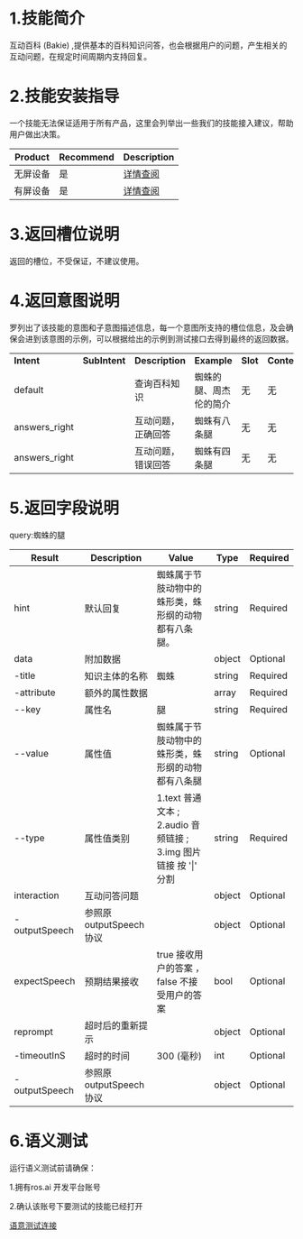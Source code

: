 # 1.技能简介
互动百科 (Bakie) ,提供基本的百科知识问答，也会根据用户的问题，产生相关的互动问题，在规定时间周期内支持回复。

# 2.技能安装指导

一个技能无法保证适用于所有产品，这里会列举出一些我们的技能接入建议，帮助用户做出决策。

| **Product** | **Recommend** | **Description** |
| ------------ | ------------ | ------------ |
| 无屏设备 | 是 |  [详情查阅](/Bot/4-SkillDocument/最佳实践.md) |
| 有屏设备 | 是 |  [详情查阅](/Bot/4-SkillDocument/最佳实践.md) |



# 3.返回槽位说明

返回的槽位，不受保证，不建议使用。



# 4.返回意图说明


罗列出了该技能的意图和子意图描述信息，每一个意图所支持的槽位信息，及会确保会进到该意图的示例，可以根据给出的示例到测试接口去得到最终的返回数据。

<table>

<tr>

<td><b>Intent</b></td>

<td><b>SubIntent</b></td>

<td><b>Description</b></td>

<td><b>Example</b></td>

<td><b>Slot</b></td>
<td><b>Context</b></td>

</tr>

<tr>

<td>default</td>

   <td ></td>

   <td >查询百科知识</td>

   <td>蜘蛛的腿、周杰伦的简介</td>
   
   <td>无</td>
   <td>无</td>

</tr>



<td>answers_right</td>

   <td ></td>

   <td >互动问题，正确回答</td>

   <td>蜘蛛有八条腿</td>
   
   <td>无</td>
   <td>无</td>

</tr>

<td>answers_right</td>

   <td ></td>

   <td >互动问题，错误回答</td>

   <td>蜘蛛有四条腿</td>
   
   <td>无</td>
   <td>无</td>

</tr>


</table>



# 5.返回字段说明

query:蜘蛛的腿

| **Result** | **Description** | **Value** | **Type** | **Required** |
| --- | --- | --- | --- | --- |
| hint | 默认回复 |蜘蛛属于节肢动物中的蛛形类，蛛形纲的动物都有八条腿。 | string | Required |
| data | 附加数据 | | object |Optional|
| -title | 知识主体的名称 | 蜘蛛| string |Required|
| -attribute | 额外的属性数据 | | array |Required|
| --key | 属性名 |腿 | string |Required|
| --value | 属性值 |蜘蛛属于节肢动物中的蛛形类，蛛形纲的动物都有八条腿 | string |Optional|
| --type | 属性值类别 |1.text 普通文本 ; 2.audio 音频链接 ; 3.img 图片链接 按 \'\|\' 分割 | string |Required|
| interaction | 互动问答问题 | | object |Optional|
| -outputSpeech | 参照原outputSpeech协议 | | object |Optional|
| expectSpeech | 预期结果接收 | true 接收用户的答案  ， false 不接受用户的答案 | bool |Optional|
| reprompt | 超时后的重新提示 | | object |Optional|
| -timeoutInS | 超时的时间 | 300 (毫秒) | int |Optional|
| -outputSpeech | 参照原outputSpeech协议 | | object |Optional|


# 6.语义测试
运行语义测试前请确保：

1.拥有ros.ai 开发平台账号

2.确认该账号下要测试的技能已经打开

[语意测试连接](https://passport.ros.ai/#/login)






